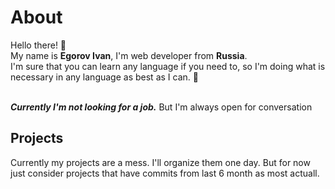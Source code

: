 # About

Hello there! 👋 <br>
My name is **Egorov Ivan**, I'm web developer from **Russia**. <br>
I'm sure that you can learn any language if you need to, so I'm doing what is necessary in any language as best as I can. 💪 <br>
<br>

**_Currently I'm not looking for a job._** But I'm always open for conversation

## Projects

Currently my projects are a mess. I'll organize them one day. But for now just consider projects that have commits from last 6 month as most actuall.

